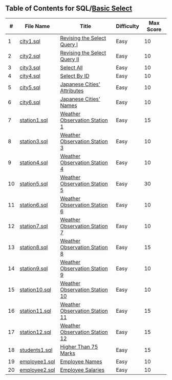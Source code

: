 ## Table of Contents for SQL/[Basic Select](https://www.hackerrank.com/domains/sql?filters%5Bsubdomains%5D%5B%5D=select)

| #  | File Name                      | Title                            | Difficulty | Max Score |
| -- | ------------------------------ | -------------------------------- | ---------- | --------- |
| 1  | [city1.sql](city1.sql)         | [Revising the Select Query I]    | Easy       | 10        |
| 2  | [city2.sql](city2.sql)         | [Revising the Select Query II]   | Easy       | 10        |
| 3  | [city3.sql](city3.sql)         | [Select All]                     | Easy       | 10        |
| 4  | [city4.sql](city4.sql)         | [Select By ID]                   | Easy       | 10        |
| 5  | [city5.sql](city5.sql)         | [Japanese Cities' Attributes]    | Easy       | 10        |
| 6  | [city6.sql](city6.sql)         | [Japanese Cities' Names]         | Easy       | 10        |
| 7  | [station1.sql](station1.sql)   | [Weather Observation Station 1]  | Easy       | 15        |
| 8  | [station3.sql](station3.sql)   | [Weather Observation Station 3]  | Easy       | 10        |
| 9  | [station4.sql](station4.sql)   | [Weather Observation Station 4]  | Easy       | 10        |
| 10 | [station5.sql](station5.sql)   | [Weather Observation Station 5]  | Easy       | 30        |
| 11 | [station6.sql](station6.sql)   | [Weather Observation Station 6]  | Easy       | 10        |
| 12 | [station7.sql](station7.sql)   | [Weather Observation Station 7]  | Easy       | 10        |
| 13 | [station8.sql](station8.sql)   | [Weather Observation Station 8]  | Easy       | 15        |
| 14 | [station9.sql](station9.sql)   | [Weather Observation Station 9]  | Easy       | 10        |
| 15 | [station10.sql](station10.sql) | [Weather Observation Station 10] | Easy       | 10        |
| 16 | [station11.sql](station11.sql) | [Weather Observation Station 11] | Easy       | 15        |
| 17 | [station12.sql](station12.sql) | [Weather Observation Station 12] | Easy       | 15        |
| 18 | [students1.sql](students1.sql) | [Higher Than 75 Marks]           | Easy       | 15        |
| 19 | [employee1.sql](employee1.sql) | [Employee Names]                 | Easy       | 10        |
| 20 | [employee2.sql](employee2.sql) | [Employee Salaries]              | Easy       | 10        |

[Revising the Select Query I]: https://www.hackerrank.com/challenges/revising-the-select-query/problem
[Revising the Select Query II]: https://www.hackerrank.com/challenges/revising-the-select-query-2/problem
[Select All]: https://www.hackerrank.com/challenges/select-all-sql/problem
[Select By ID]: https://www.hackerrank.com/challenges/select-by-id/problem
[Japanese Cities' Attributes]: https://www.hackerrank.com/challenges/japanese-cities-attributes/problem
[Japanese Cities' Names]: https://www.hackerrank.com/challenges/japanese-cities-name/problem
[Weather Observation Station 1]: https://www.hackerrank.com/challenges/weather-observation-station-1/problem
[Weather Observation Station 3]: https://www.hackerrank.com/challenges/weather-observation-station-3/problem
[Weather Observation Station 4]: https://www.hackerrank.com/challenges/weather-observation-station-4/problem
[Weather Observation Station 5]: https://www.hackerrank.com/challenges/weather-observation-station-5/problem
[Weather Observation Station 6]: https://www.hackerrank.com/challenges/weather-observation-station-6/problem
[Weather Observation Station 7]: https://www.hackerrank.com/challenges/weather-observation-station-7/problem
[Weather Observation Station 8]: https://www.hackerrank.com/challenges/weather-observation-station-8/problem
[Weather Observation Station 9]: https://www.hackerrank.com/challenges/weather-observation-station-9/problem
[Weather Observation Station 10]: https://www.hackerrank.com/challenges/weather-observation-station-10/problem
[Weather Observation Station 11]: https://www.hackerrank.com/challenges/weather-observation-station-11/problem
[Weather Observation Station 12]: https://www.hackerrank.com/challenges/weather-observation-station-12/problem
[Higher Than 75 Marks]: https://www.hackerrank.com/challenges/more-than-75-marks/problem
[Employee Names]: https://www.hackerrank.com/challenges/name-of-employees/problem
[Employee Salaries]: https://www.hackerrank.com/challenges/salary-of-employees/problem
